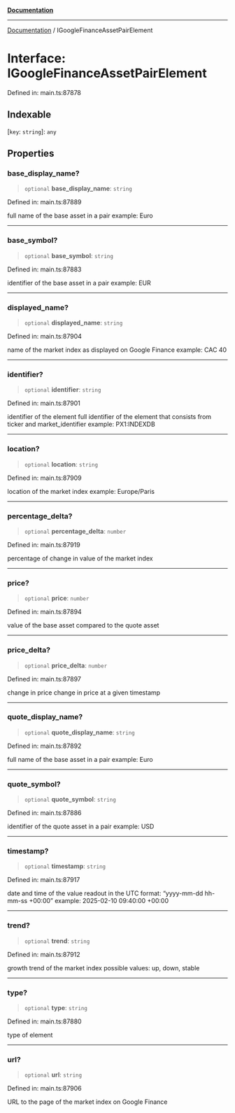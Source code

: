 [**Documentation**](../README.md)

***

[Documentation](../README.md) / IGoogleFinanceAssetPairElement

# Interface: IGoogleFinanceAssetPairElement

Defined in: main.ts:87878

## Indexable

\[`key`: `string`\]: `any`

## Properties

### base\_display\_name?

> `optional` **base\_display\_name**: `string`

Defined in: main.ts:87889

full name of the base asset in a pair
example: Euro

***

### base\_symbol?

> `optional` **base\_symbol**: `string`

Defined in: main.ts:87883

identifier of the base asset in a pair
example: EUR

***

### displayed\_name?

> `optional` **displayed\_name**: `string`

Defined in: main.ts:87904

name of the market index as displayed on Google Finance
example: CAC 40

***

### identifier?

> `optional` **identifier**: `string`

Defined in: main.ts:87901

identifier of the element
full identifier of the element that consists from ticker and market_identifier
example: PX1:INDEXDB

***

### location?

> `optional` **location**: `string`

Defined in: main.ts:87909

location of the market index
example: Europe/Paris

***

### percentage\_delta?

> `optional` **percentage\_delta**: `number`

Defined in: main.ts:87919

percentage of change in value of the market index

***

### price?

> `optional` **price**: `number`

Defined in: main.ts:87894

value of the base asset compared to the quote asset

***

### price\_delta?

> `optional` **price\_delta**: `number`

Defined in: main.ts:87897

change in price
change in price at a given timestamp

***

### quote\_display\_name?

> `optional` **quote\_display\_name**: `string`

Defined in: main.ts:87892

full name of the base asset in a pair
example: Euro

***

### quote\_symbol?

> `optional` **quote\_symbol**: `string`

Defined in: main.ts:87886

identifier of the quote asset in a pair
example: USD

***

### timestamp?

> `optional` **timestamp**: `string`

Defined in: main.ts:87917

date and time of the value readout
in the UTC format: “yyyy-mm-dd hh-mm-ss +00:00”
example:
2025-02-10 09:40:00 +00:00

***

### trend?

> `optional` **trend**: `string`

Defined in: main.ts:87912

growth trend of the market index
possible values: up, down, stable

***

### type?

> `optional` **type**: `string`

Defined in: main.ts:87880

type of element

***

### url?

> `optional` **url**: `string`

Defined in: main.ts:87906

URL to the page of the market index on Google Finance
